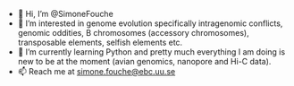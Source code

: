 - 👋 Hi, I’m @SimoneFouche
- 👀 I’m interested in genome evolution specifically intragenomic conflicts, genomic oddities, B chromosomes (accessory chromosomes), transposable elements, selfish elements etc. 
- 🌱 I’m currently learning Python and pretty much everything I am doing is new to be at the moment (avian genomics, nanopore and Hi-C data). 
- 📫 Reach me at simone.fouche@ebc.uu.se

<!---
SimoneFouche/SimoneFouche is a ✨ special ✨ repository because its `README.md` (this file) appears on your GitHub profile.
You can click the Preview link to take a look at your changes.
--->
